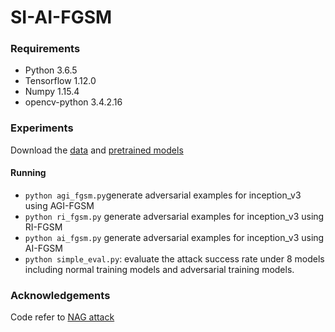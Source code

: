 # SI-AI-FGSM

### Requirements 
* Python 3.6.5
* Tensorflow 1.12.0
* Numpy 1.15.4
* opencv-python 3.4.2.16
### Experiments
Download the  [data](https://drive.google.com/open?id=1CfobY6i8BfqfWPHL31FKFDipNjqWwAhS) and [pretrained models](https://drive.google.com/open?id=10cFNVEhLpCatwECA6SPB-2g0q5zZyfaw)

#### Running
* `python agi_fgsm.py`generate adversarial examples for inception_v3 using AGI-FGSM
* `python ri_fgsm.py` generate adversarial examples for inception_v3 using RI-FGSM
* `python ai_fgsm.py` generate adversarial examples for inception_v3 using AI-FGSM
* `python simple_eval.py`:  evaluate the attack success rate under 8 models including normal training models and adversarial training models.

### Acknowledgements
Code refer to [NAG attack](https://github.com/JHL-HUST/SI-NI-FGSM)
